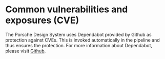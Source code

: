 # Common vulnerabilities and exposures (CVE)

The Porsche Design System uses Dependabot provided by Github as protection against CVEs. 
This is invoked automatically in the pipeline and thus ensures the protection. 
For more information about Dependabot, please visit [Github](https://docs.github.com/en/code-security/supply-chain-security/managing-vulnerabilities-in-your-projects-dependencies).
